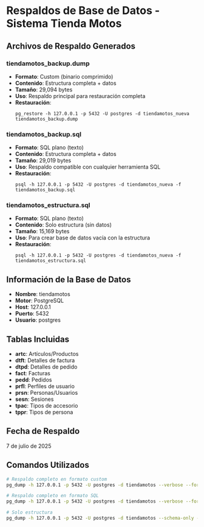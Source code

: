 # Respaldos de Base de Datos - Sistema Tienda Motos

## Archivos de Respaldo Generados

### tiendamotos_backup.dump
- **Formato**: Custom (binario comprimido)
- **Contenido**: Estructura completa + datos
- **Tamaño**: 29,094 bytes
- **Uso**: Respaldo principal para restauración completa
- **Restauración**: 
  ```
  pg_restore -h 127.0.0.1 -p 5432 -U postgres -d tiendamotos_nueva tiendamotos_backup.dump
  ```

### tiendamotos_backup.sql
- **Formato**: SQL plano (texto)
- **Contenido**: Estructura completa + datos
- **Tamaño**: 29,019 bytes
- **Uso**: Respaldo compatible con cualquier herramienta SQL
- **Restauración**: 
  ```
  psql -h 127.0.0.1 -p 5432 -U postgres -d tiendamotos_nueva -f tiendamotos_backup.sql
  ```

### tiendamotos_estructura.sql
- **Formato**: SQL plano (texto)
- **Contenido**: Solo estructura (sin datos)
- **Tamaño**: 15,169 bytes
- **Uso**: Para crear base de datos vacía con la estructura
- **Restauración**: 
  ```
  psql -h 127.0.0.1 -p 5432 -U postgres -d tiendamotos_nueva -f tiendamotos_estructura.sql
  ```

## Información de la Base de Datos

- **Nombre**: tiendamotos
- **Motor**: PostgreSQL
- **Host**: 127.0.0.1
- **Puerto**: 5432
- **Usuario**: postgres

## Tablas Incluidas

- **artc**: Artículos/Productos
- **dtft**: Detalles de factura
- **dtpd**: Detalles de pedido
- **fact**: Facturas
- **pedd**: Pedidos
- **prfl**: Perfiles de usuario
- **prsn**: Personas/Usuarios
- **sesn**: Sesiones
- **tpac**: Tipos de accesorio
- **tppr**: Tipos de persona

## Fecha de Respaldo
7 de julio de 2025

## Comandos Utilizados

```bash
# Respaldo completo en formato custom
pg_dump -h 127.0.0.1 -p 5432 -U postgres -d tiendamotos --verbose --format=custom --file=tiendamotos_backup.dump

# Respaldo completo en formato SQL
pg_dump -h 127.0.0.1 -p 5432 -U postgres -d tiendamotos --verbose --format=plain --file=tiendamotos_backup.sql

# Solo estructura
pg_dump -h 127.0.0.1 -p 5432 -U postgres -d tiendamotos --schema-only --format=plain --file=tiendamotos_estructura.sql
```
